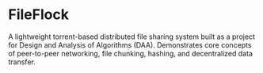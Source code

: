 # FileFlock
A lightweight torrent-based distributed file sharing system built as a project for Design and Analysis of Algorithms (DAA). Demonstrates core concepts of peer-to-peer networking, file chunking, hashing, and decentralized data transfer.

